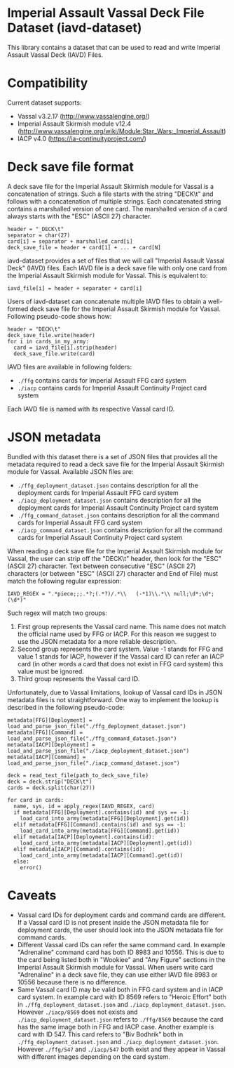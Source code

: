 # Imperial Assault Vassal Deck File Dataset (iavd-dataset)
This library contains a dataset that can be used to read and write Imperial Assault Vassal Deck (IAVD) Files.

# Compatibility
Current dataset supports:

* Vassal v3.2.17 (http://www.vassalengine.org/)
* Imperial Assault Skirmish module v12.4 (http://www.vassalengine.org/wiki/Module:Star_Wars:_Imperial_Assault)
* IACP v4.0 (https://ia-continuityproject.com/)

# Deck save file format
A deck save file for the Imperial Assault Skirmish module for Vassal is a concatenation of strings. Such a file starts with the string "DECK\t" and follows with a concatenation of multiple strings. Each concatenated string contains a marshalled version of one card. The marshalled version of a card always starts with the "ESC" (ASCII 27) character.

```
header = "_DECK\t"
separator = char(27)
card[i] = separator + marshalled_card[i]
deck_save_file = header + card[1] + ... + card[N]
```

iavd-dataset provides a set of files that we will call "Imperial Assault Vassal Deck" (IAVD) files. Each IAVD file is a deck save file with only one card from the Imperial Assault Skirmish module for Vassal. This is equivalent to:

```iavd_file[i] = header + separator + card[i]```

Users of iavd-dataset can concatenate multiple IAVD files to obtain a well-formed deck save file for the Imperial Assault Skirmish module for Vassal. Following pseudo-code shows how:

```
header = "DECK\t"
deck_save_file.write(header)
for i in cards_in_my_army:
  card = iavd_file[i].strip(header)
  deck_save_file.write(card)
```

IAVD files are available in following folders:

* ```./ffg``` contains cards for Imperial Assault FFG card system
* ```./iacp``` contains cards for Imperial Assault Continuity Project card system

Each IAVD file is named with its respective Vassal card ID.

# JSON metadata
Bundled with this dataset there is a set of JSON files that provides all the metadata required to read a deck save file for the Imperial Assault Skirmish module for Vassal. Available JSON files are:

* ```./ffg_deployment_dataset.json``` contains description for all the deployment cards for Imperial Assault FFG card system
* ```./iacp_deployment_dataset.json``` contains description for all the deployment cards for Imperial Assault Continuity Project card system
* ```./ffg_command_dataset.json``` contains description for all the command cards for Imperial Assault FFG card system
* ```./iacp_command_dataset.json``` contains description for all the command cards for Imperial Assault Continuity Project card system

When reading a deck save file for the Imperial Assault Skirmish module for Vassal, the user can strip off the "DECK\t" header, then look for the "ESC" (ASCII 27) character. Text between consecutive "ESC" (ASCII 27) characters (or between "ESC" (ASCII 27) character and End of File) must match the following regular expression:

```IAVD_REGEX = ".*piece;;;.*?;(.*?)/.*\\	(-*1)\\.*\\	null;\d*;\d*;(\d*)"```

Such regex will match two groups:

1. First group represents the Vassal card name. This name does not match the official name used by FFG or IACP. For this reason we suggest to use the JSON metadata for a more reliable description.
2. Second group represents the card system. Value -1 stands for FFG and value 1 stands for IACP, however if the Vassal card ID can refer an IACP card (in other words a card that does not exist in FFG card system) this value must be ignored.
3. Third group represents the Vassal card ID.

Unfortunately, due to Vassal limitations, lookup of Vassal card IDs in JSON metadata files is not straightforward. One way to implement the lookup is described in the following pseudo-code:

```
metadata[FFG][Deployment] = load_and_parse_json_file("./ffg_deployment_dataset.json")
metadata[FFG][Command] = load_and_parse_json_file("./ffg_command_dataset.json")
metadata[IACP][Deployment] = load_and_parse_json_file("./iacp_deployment_dataset.json")
metadata[IACP][Command] = load_and_parse_json_file("./iacp_command_dataset.json")

deck = read_text_file(path_to_deck_save_file)
deck = deck.strip("DECK\t")
cards = deck.split(char(27))

for card in cards:
  name, sys, id = apply_regex(IAVD_REGEX, card)
  if metadata[FFG][Deployment].contains(id) and sys == -1:
    load_card_into_army(metadata[FFG][Deployment].get(id))
  elif metadata[FFG][Command].contains(id) and sys == -1:
    load_card_into_army(metadata[FFG][Command].get(id))
  elif metadata[IACP][Deployment].contains(id):
    load_card_into_army(metadata[IACP][Deployment].get(id))
  elif metadata[IACP][Command].contains(id):
    load_card_into_army(metadata[IACP][Command].get(id))
  else:
    error()
```

# Caveats

* Vassal card IDs for deployment cards and command cards are different. If a Vassal card ID is not present inside the JSON metadata file for deployment cards, the user should look into the JSON metadata file for command cards.
* Different Vassal card IDs can refer the same command card. In example "Adrenaline" command card has both ID 8983 and 10556. This is due to the card being listed both in "Wookiee" and "Any Figure" sections in the Imperial Assault Skirmish module for Vassal. When users write card "Adrenaline" in a deck save file, they can use either IAVD file 8983 or 10556 because there is no difference.
* Same Vassal card ID may be valid both in FFG card system and in IACP card system. In example card with ID 8569 refers to "Heroic Effort" both in ```./ffg_deployment_dataset.json``` and ```./iacp_deployment_dataset.json```. However ```./iacp/8569``` does not exists and ```./iacp_deployment_dataset.json``` refers to ```./ffg/8569``` because the card has the same image both in FFG and IACP case. Another example is card with ID 547. This card refers to "Biv Bodhrik" both in ```./ffg_deployment_dataset.json``` and ```./iacp_deployment_dataset.json```. However ```./ffg/547``` and ```./iacp/547``` both exist and they appear in Vassal with different images depending on the card system.
